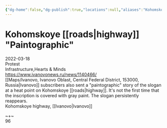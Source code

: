 ```yaml
---
{"dg-home":false,"dg-publish":true,"locations":null,"aliases":"Kohomskoye highway - 'Kohomskoye [[roads|highway]] \"Paintographic\"'","location":"Kohomskoye highway, Ivanovo","title":"Kohomskoye [[roads|highway]] \"Paintographic\"","tag":"protest, infrastructure, political","date":"2022-03-18","linter-yaml-title-alias":"Kohomskoye [[roads|highway]] \"Paintographic\"","permalink":"/kohomskoye-highway-paintographic/","dgHomeLink":true,"dgPassFrontmatter":true}
---
```



# Kohomskoye [[roads|highway]] "Paintographic"

2022-03-18  
Protest  
Infrastructure,Hearts & Minds  
https://www.ivanovonews.ru/news/1140466/  
[[Maps/Ivanovo, Ivanovo Oblast, Central Federal District, 153000, Russia|Ivanovo]] subscribers also sent a "paintographic" story of the slogan at a heat point on Kohomskoye [[roads|highway]]. It's not the first time that the inscription is covered with gray paint. The slogan persistently reappears.  
Kohomskoye highway, [[Ivanovo|Ivanovo]]

~+~  
96
